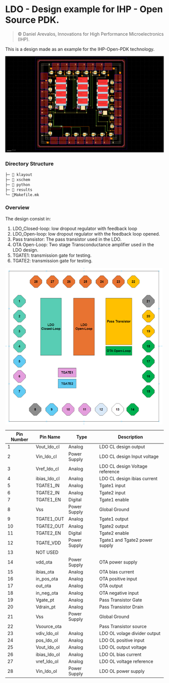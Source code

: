 # LDO - Design example for IHP - Open Source PDK.

> © Daniel Arevalos, Innovations for High Performance Microelectronics (IHP).

This is a design made as an example for the IHP-Open-PDK technology.

![](docs/source/fig/LDO_AC3E_nofill.png)

### Directory Structure

```
├─ 📁 klayout
├─ 📁 xschem
├─ 📁 python
├─ 📁 results
└─ 📄Makefile.mk
```

### Overview

The design consist in:

1. LDO_Closed-loop: low dropout regulator with feedback loop 
2. LDO_Open-loop: low dropout regulator with the feedback loop opened.
3. Pass transistor: The pass transistor used in the LDO. 
4. OTA Open-Loop: Two stage Transconductance amplifier used in the LDO design.
5. TGATE1: transmission gate for testing.
6. TGATE2: transmission gate for testing. 

<img width="500" src="docs/source/fig/LDO_AC3E_designs.png">

Pin Number | Pin Name     | Type         | Description                              |
|------| ------------ | ------------ | ---------------------------------------- |
|1| Vout_ldo_cl  | Analog       | LDO CL design output            |
|2| Vin_ldo_cl   | Power Supply | LDO CL design Input voltage     |
|3| Vref_ldo_cl  | Analog       | LDO CL design Voltage reference |
|4| ibias_ldo_cl | Analog       | LDO CL design ibias current     |
|5| TGATE1_IN    | Analog       | Tgate1 input                             |
|6| TGATE2_IN    | Analog       | Tgate2 input                             |
|7| TGATE1_EN    | Digital      | Tgate1 enable                            |
|8| Vss          | Power Supply | Global Ground                            |
|9| TGATE1_OUT   | Analog       | Tgate1 output                            |
|10| TGATE2_OUT   | Analog       | Tgate2 output                            |
|11| TGATE2_EN    | Digital      | Tgate2 enable                            |
|12| TGATE_VDD    | Power Supply | Tgate1 and Tgate2 power supply           |
|13| NOT USED     |              |                                          |
|14| vdd_ota      | Power Supply | OTA power supply                         |
|15| ibias_ota    | Analog       | OTA bias current                         |
|16| in_pos_ota   | Analog       | OTA positive input                       |
|17| out_ota      | Analog       | OTA output                               |
|18| in_neg_ota   | Analog       | OTA negative input                       |
|19| Vgate_pt     | Analog       | Pass Transistor Gate                     |
|20| Vdrain_pt    | Analog       | Pass Transistor Drain                    |
|21| Vss          | Power Supply | Global Ground                            |
|22| Vsource_ota  |              | Pass Transistor source                   |
|23| vdiv_ldo_ol  | Analog       | LDO OL volage divider output      |
|24| pos_ldo_ol   | Analog       | LDO OL positive input             |
|25| Vout_ldo_ol  | Analog       | LDO OL output voltage             |
|26| ibias_ldo_ol | Analog       | LDO OL bias current               |
|27| vref_ldo_ol  | Analog       | LDO OL voltage reference          |
|28| Vin_ldo_ol   | Power Supply | LDO OL power supply               |


